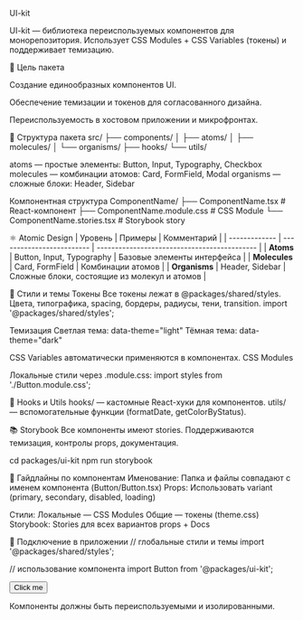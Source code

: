 UI-kit

UI-kit — библиотека переиспользуемых компонентов для монорепозитория.
Использует CSS Modules + CSS Variables (токены) и поддерживает темизацию.

🎯 Цель пакета

Создание единообразных компонентов UI.

Обеспечение темизации и токенов для согласованного дизайна.

Переиспользуемость в хостовом приложении и микрофронтах.

📂 Структура пакета
src/
├── components/
│ ├── atoms/
│ ├── molecules/
│ └── organisms/
├── hooks/
└── utils/

atoms — простые элементы: Button, Input, Typography, Checkbox
molecules — комбинации атомов: Card, FormField, Modal
organisms — сложные блоки: Header, Sidebar

Компонентная структура
ComponentName/
├── ComponentName.tsx # React-компонент
├── ComponentName.module.css # CSS Module
└── ComponentName.stories.tsx # Storybook story

⚛️ Atomic Design
| Уровень | Примеры | Комментарий |
| ------------- | ------------------------- | -------------------------------------------- |
| **Atoms** | Button, Input, Typography | Базовые элементы интерфейса |
| **Molecules** | Card, FormField | Комбинации атомов |
| **Organisms** | Header, Sidebar | Сложные блоки, состоящие из молекул и атомов |

🎨 Стили и темы
Токены
Все токены лежат в @packages/shared/styles.
Цвета, типографика, spacing, бордеры, радиусы, тени, transition.
import '@packages/shared/styles';

Темизация
Светлая тема: data-theme="light"
Тёмная тема: data-theme="dark"

CSS Variables автоматически применяются в компонентах.
CSS Modules

Локальные стили через .module.css:
import styles from './Button.module.css';

🧩 Hooks и Utils
hooks/ — кастомные React-хуки для компонентов.
utils/ — вспомогательные функции (formatDate, getColorByStatus).

📚 Storybook
Все компоненты имеют stories.
Поддерживаются темизация, контролы props, документация.

cd packages/ui-kit
npm run storybook

📐 Гайдлайны по компонентам
Именование: Папка и файлы совпадают с именем компонента (Button/Button.tsx)
Props: Использовать variant (primary, secondary, disabled, loading)

Стили:
Локальные — CSS Modules
Общие — токены (theme.css)
Storybook: Stories для всех вариантов props + Docs

🚀 Подключение в приложении
// глобальные стили и темы
import '@packages/shared/styles';

// использование компонента
import Button from '@packages/ui-kit';

<Button variant="primary">Click me</Button>

Компоненты должны быть переиспользуемыми и изолированными.
